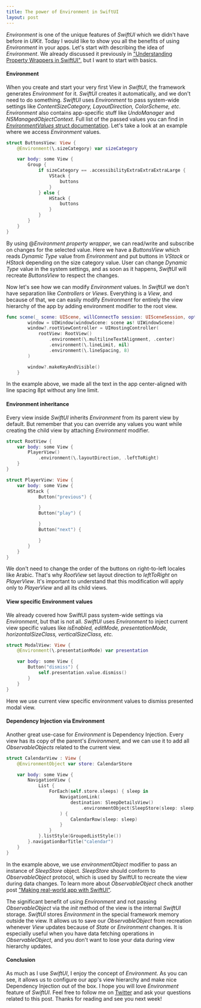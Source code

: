 ```yaml
---
title: The power of Environment in SwiftUI
layout: post
---
```


*Environment* is one of the unique features of *SwiftUI* which we didn't have before in *UIKit*. Today I would like to show you all the benefits of using *Environment* in your apps.  Let's start with describing the idea of *Environment*. We already discussed it previously in ["Understanding Property Wrappers in SwiftUI"](/2019/06/12/understanding-property-wrappers-in-swiftui/), but I want to start with basics.

#### Environment
When you create and start your very first View in *SwiftUI*, the framework generates *Environment* for it. *SwiftUI* creates it automatically, and we don't need to do something. *SwiftUI* uses *Environment* to pass system-wide settings like *ContentSizeCategory, LayoutDirection, ColorScheme, etc*. *Environment* also contains app-specific stuff like *UndoManager* and *NSManagedObjectContext*. Full list of the passed values you can find in [*EnvironmentValues* struct documentation](https://developer.apple.com/documentation/swiftui/environmentvalues). Let's take a look at an example where we access *Environment* values.

```swift
struct ButtonsView: View {
    @Environment(\.sizeCategory) var sizeCategory

    var body: some View {
        Group {
            if sizeCategory == .accessibilityExtraExtraExtraLarge {
                VStack {
                    buttons
                }
            } else {
                HStack {
                    buttons
                }
            }
        }
    }
}
```

By using @*Environment property wrapper*, we can read/write and subscribe on changes for the selected value. Here we have a *ButtonsView* which reads *Dynamic Type* value from *Environment* and put buttons in *VStack* or *HStack* depending on the size category value. User can change *Dynamic Type* value in the system settings, and as soon as it happens, *SwiftUI* will recreate *ButtonsView* to respect the changes.

Now let's see how we can modify *Environment* values. In *SwiftUI* we don't have separation like *Controllers* or *Views*. Everything is a *View*, and because of that, we can easily modify *Environment* for entirely the view hierarchy of the app by adding environment modifier to the root view.

```swift
func scene(_ scene: UIScene, willConnectTo session: UISceneSession, options connectionOptions: UIScene.ConnectionOptions) {
        window = UIWindow(windowScene: scene as! UIWindowScene)
        window?.rootViewController = UIHostingController(
            rootView: RootView()
                .environment(\.multilineTextAlignment, .center)
                .environment(\.lineLimit, nil)
                .environment(\.lineSpacing, 8)
        )

        window?.makeKeyAndVisible()
    }
```

In the example above, we made all the text in the app center-aligned with line spacing 8pt without any line limit.

#### Environment inheritance
Every view inside *SwiftUI* inherits *Environment* from its parent view by default. But remember that you can override any values you want while creating the child view by attaching *Environment* modifier.

```swift
struct RootView {
    var body: some View {
        PlayerView()
            .environment(\.layoutDirection, .leftToRight)
    }
}

struct PlayerView: View {
    var body: some View {
        HStack {
            Button("previous") {

            }
            Button("play") {

            }
            Button("next") {

            }
        }
    }
}
```

We don't need to change the order of the buttons on right-to-left locales like Arabic. That's why *RootView* set layout direction to *leftToRight* on *PlayerView*. It's important to understand that this modification will apply only to *PlayerView* and all its child views.

#### View specific Environment values
We already covered how SwiftUI pass system-wide settings via *Environment*, but that is not all. *SwiftUI* uses *Environment* to inject current view specific values like *isEnabled, editMode, presentationMode, horizontalSizeClass, verticalSizeClass, etc.*

```swift
struct ModalView: View {
    @Environment(\.presentationMode) var presentation

    var body: some View {
        Button("dismiss") {
            self.presentation.value.dismiss()
        }
    }
}
```

Here we use current view specific environment values to dismiss presented modal view.

#### Dependency Injection via Environment
Another great use-case for *Environment* is Dependency Injection. Every view has its copy of the parent's *Environment*, and we can use it to add all *ObservableObjects* related to the current view.

```swift
struct CalendarView : View {
    @EnvironmentObject var store: CalendarStore

    var body: some View {
        NavigationView {
            List {
                ForEach(self.store.sleeps) { sleep in
                    NavigationLink(
                        destination: SleepDetailsView()
                            .environmentObject(SleepStore(sleep: sleep))
                    ) {
                        CalendarRow(sleep: sleep)
                    }
                }
            }.listStyle(GroupedListStyle())
        }.navigationBarTitle("calendar")
    }
}
```

In the example above, we use *environmentObject* modifier to pass an instance of *SleepStore* object. *SleepStore* should conform to *ObservableObject* protocol, which is used by SwiftUI to recreate the view during data changes. To learn more about *ObservableObject* check another post ["Making real-world app with SwiftUI"](/2019/06/05/swiftui-making-real-world-app/).

The significant benefit of using *Environment* and not passing *ObservableObject* via the *init* method of the view is the internal *SwiftUI* storage. *SwiftUI* stores *Environment* in the special framework memory outside the view. It allows us to save our *ObservableObject* from recreation whenever *View* updates because of *State* or *Environment* changes. It is especially useful when you have data fetching operations in *ObservableObject*, and you don't want to lose your data during view hierarchy updates.

#### Conclusion
As much as I use *SwiftUI*, I enjoy the concept of *Environment*. As you can see, it allows us to configure our app's view hierarchy and make nice Dependency Injection out of the box. I hope you will love *Environment* feature of *SwiftUI*. Feel free to follow me on [Twitter](https://twitter.com/mecid) and ask your questions related to this post. Thanks for reading and see you next week! 